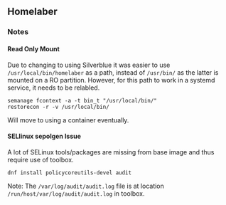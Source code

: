 ## Homelaber
### Notes

#### Read Only Mount

Due to changing to using Silverblue it was easier to use `/usr/local/bin/homelaber` as a path, instead of `/usr/bin/` as the latter is mounted on a RO partition.
However, for this path to work in a systemd service, it needs to be relabled.
```
semanage fcontext -a -t bin_t "/usr/local/bin/"
restorecon -r -v /usr/local/bin/
```

Will move to using a container eventually.

#### SELlinux sepolgen Issue

A lot of SELinux tools/packages are missing from base image and thus require use of toolbox.

```
dnf install policycoreutils-devel audit
```

Note: The `/var/log/audit/audit.log` file is at location `/run/host/var/log/audit/audit.log` in toolbox. 
